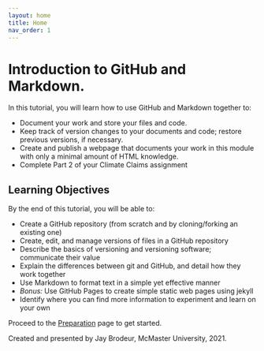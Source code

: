 ```yaml
---
layout: home
title: Home
nav_order: 1
---
```

<!--
<img src="https://github.com/scds/intro-github-pages/blob/master/assets/img/DASH-advert.png?raw=true" alt="Workshop Title Slide" width="600">
-->
# Introduction to GitHub and Markdown. 

In this tutorial, you will learn how to use GitHub and Markdown together to: 
- Document your work and store your files and code.
- Keep track of version changes to your documents and code; restore previous versions, if necessary.
- Create and publish a webpage that documents your work in this module with only a minimal amount of HTML knowledge.
- Complete Part 2 of your Climate Claims assignment

## Learning Objectives

By the end of this tutorial, you will be able to: 
- Create a GitHub repository (from scratch and by cloning/forking an existing one)
- Create, edit, and manage versions of files in a GitHub repository
- Describe the basics of versioning and versioning software; communicate their value
- Explain the differences between git and GitHub, and detail how they work together
- Use Markdown to format text in a simple yet effective manner
- *Bonus:* Use GitHub Pages to create simple static web pages using jekyll
- Identify where you can find more information to experiment and learn on your own

Proceed to the [Preparation](preparation) page to get started.

Created and presented by Jay Brodeur, McMaster University, 2021.



